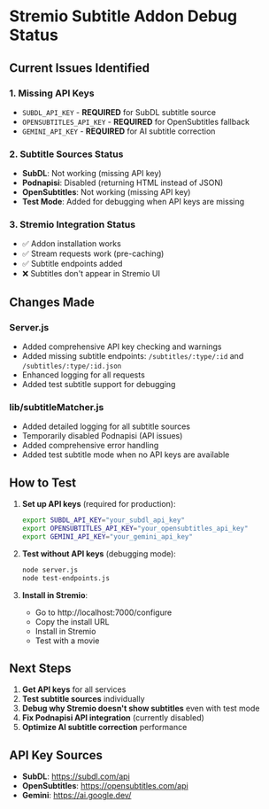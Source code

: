 # Stremio Subtitle Addon Debug Status

## Current Issues Identified

### 1. Missing API Keys
- `SUBDL_API_KEY` - **REQUIRED** for SubDL subtitle source
- `OPENSUBTITLES_API_KEY` - **REQUIRED** for OpenSubtitles fallback
- `GEMINI_API_KEY` - **REQUIRED** for AI subtitle correction

### 2. Subtitle Sources Status
- **SubDL**: Not working (missing API key)
- **Podnapisi**: Disabled (returning HTML instead of JSON)
- **OpenSubtitles**: Not working (missing API key)
- **Test Mode**: Added for debugging when API keys are missing

### 3. Stremio Integration Status
- ✅ Addon installation works
- ✅ Stream requests work (pre-caching)
- ✅ Subtitle endpoints added
- ❌ Subtitles don't appear in Stremio UI

## Changes Made

### Server.js
- Added comprehensive API key checking and warnings
- Added missing subtitle endpoints: `/subtitles/:type/:id` and `/subtitles/:type/:id.json`
- Enhanced logging for all requests
- Added test subtitle support for debugging

### lib/subtitleMatcher.js
- Added detailed logging for all subtitle sources
- Temporarily disabled Podnapisi (API issues)
- Added comprehensive error handling
- Added test subtitle mode when no API keys are available

## How to Test

1. **Set up API keys** (required for production):
   ```bash
   export SUBDL_API_KEY="your_subdl_api_key"
   export OPENSUBTITLES_API_KEY="your_opensubtitles_api_key"
   export GEMINI_API_KEY="your_gemini_api_key"
   ```

2. **Test without API keys** (debugging mode):
   ```bash
   node server.js
   node test-endpoints.js
   ```

3. **Install in Stremio**:
   - Go to http://localhost:7000/configure
   - Copy the install URL
   - Install in Stremio
   - Test with a movie

## Next Steps

1. **Get API keys** for all services
2. **Test subtitle sources** individually
3. **Debug why Stremio doesn't show subtitles** even with test mode
4. **Fix Podnapisi API integration** (currently disabled)
5. **Optimize AI subtitle correction** performance

## API Key Sources

- **SubDL**: https://subdl.com/api
- **OpenSubtitles**: https://opensubtitles.com/api
- **Gemini**: https://ai.google.dev/
